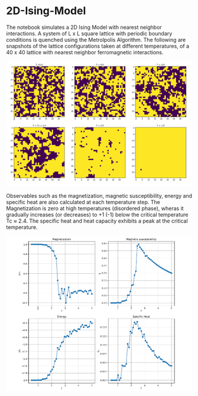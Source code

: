 # 2D-Ising-Model
The notebook simulates a 2D Ising Model with nearest neighbor interactions. A system of L x L square lattice with periodic boundary conditions is quenched using the Metrolpolis Algorithm.
The following are snapshots of the lattice configurations taken at different temperatures, of a 40 x 40 lattice with nearest neighbor ferromagnetic interactions.

![Snapshots](https://github.com/tatha04/2D-Ising-Model/blob/master/Lattice_config.png)

Observables such as the magnetization, magnetic susceptibility, energy and specific heat are also calculated at each temperature step.
The Magnetization is zero at high temperatures (disordered phase), wheras it gradually increases (or decreases) to +1 (-1) below the critical temperature Tc ≈ 2.4.
The specific heat and heat capacity exhibits a peak at the critical temperature.

![Snapshots](https://github.com/tatha04/2D-Ising-Model/blob/master/Observables.png)
